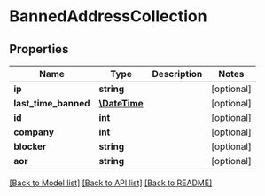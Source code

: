 # BannedAddressCollection

## Properties
Name | Type | Description | Notes
------------ | ------------- | ------------- | -------------
**ip** | **string** |  | [optional] 
**last_time_banned** | [**\DateTime**](\DateTime.md) |  | [optional] 
**id** | **int** |  | [optional] 
**company** | **int** |  | [optional] 
**blocker** | **string** |  | [optional] 
**aor** | **string** |  | [optional] 

[[Back to Model list]](../README.md#documentation-for-models) [[Back to API list]](../README.md#documentation-for-api-endpoints) [[Back to README]](../README.md)


